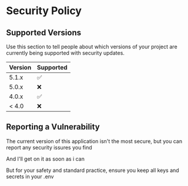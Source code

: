 # Security Policy

## Supported Versions

Use this section to tell people about which versions of your project are
currently being supported with security updates.

| Version | Supported          |
| ------- | ------------------ |
| 5.1.x   | :white_check_mark: |
| 5.0.x   | :x:                |
| 4.0.x   | :white_check_mark: |
| < 4.0   | :x:                |

## Reporting a Vulnerability

The current version of this application isn't the most secure, but you can report any security issures you find

And I'll get on it as soon as i can

But for your safety and standard practice, ensure you keep all keys and secrets in your .env
